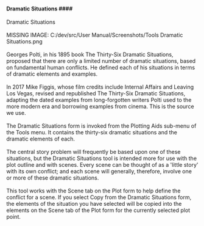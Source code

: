 #### Dramatic Situations #### <br/>
Dramatic Situations <br/>
 <br/>
MISSING IMAGE: C:/dev/src/User Manual/Screenshots/Tools Dramatic Situations.png <br/>
 <br/>
Georges Polti, in his 1895 book The Thirty-Six Dramatic Situations, proposed that there are only a limited number of dramatic situations, based on fundamental human conflicts.   He defined each of his situations in terms of dramatic elements and examples. <br/>
 <br/>
In 2017 Mike Figgis, whose film credits include Internal Affairs and Leaving Los Vegas, revised and republished The Thirty-Six Dramatic Situations, adapting the dated examples from long-forgotten writers Polti used to the more modern era and borrowing examples from cinema. This is the source we use.  <br/>
 <br/>
The Dramatic Situations form is invoked from the Plotting Aids sub-menu of the Tools menu.  It contains the thirty-six dramatic situations and the dramatic elements of each. <br/>
 <br/>
The central story problem will frequently be based upon one of these situations, but the Dramatic Situations tool is intended more for use with the plot outline and with scenes.  Every scene can be thought of as a 'little story' with its own conflict; and each scene will generally, therefore, involve one or more of these dramatic situations. <br/>
 <br/>
This tool works with the Scene tab on the Plot form to help define the conflict for a scene.  If you select Copy from the  Dramatic Situations form, the elements of the situation you have selected will be copied into the elements on the Scene tab of the Plot form for the currently selected plot point. <br/>
 <br/>
